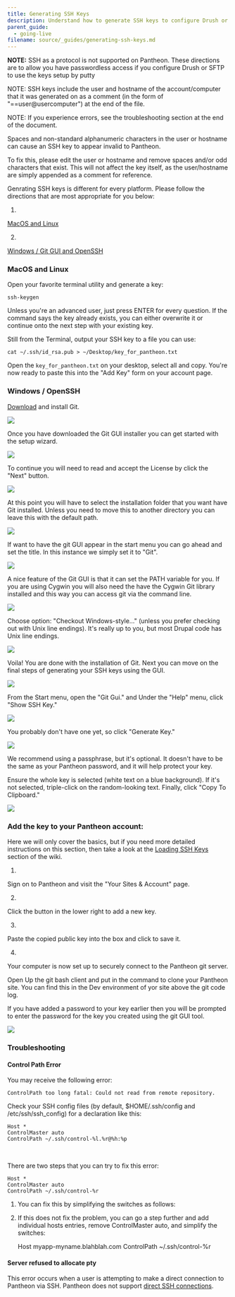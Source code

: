 ```yaml
---
title: Generating SSH Keys
description: Understand how to generate SSH keys to configure Drush or SFTP.
parent_guide:
  - going-live
filename: source/_guides/generating-ssh-keys.md
---
```


 **NOTE:** SSH as a protocol is not supported on Pantheon. <!--You can not connect via SSH using Putty.--> These directions are to allow you have passwordless access if you configure Drush or SFTP to use the keys setup by putty

NOTE: SSH keys include the user and hostname of the account/computer that it was generated on as a comment (in the form of "==user@usercomputer") at the end of the file.

NOTE: If you experience errors, see the troubleshooting section at the end of the document.

Spaces and non-standard alphanumeric characters in the user or hostname can cause an SSH key to appear invalid to Pantheon.

To fix this, please edit the user or hostname and remove spaces and/or odd characters that exist. This will not affect the key itself, as the user/hostname are simply appended as a comment for reference.

Genrating SSH keys is different for every platform. Please follow the directions that are most appropriate for you below:

1.

[MacOS and Linux](/documentation/howto/generating-ssh-keys/-generating-ssh-keys#generating-keys-on-mac-os-x-and-linux)

2.

[Windows / Git GUI and OpenSSH](/documentation/howto/generating-ssh-keys/-generating-ssh-keys#generating-keys-on-windows-and-openssh)

<!--<li>
	<p><a href="/documentation/howto/generating-ssh-keys/-generating-ssh-keys#generating-keys-on-windows-and-putty">Windows / PuTTY</a></p>
	</li>-->
### MacOS and Linux

Open your favorite terminal utility and generate a key:

    ssh-keygen

Unless you're an advanced user, just press ENTER for every question. If the command says the key already exists, you can either overwrite it or continue onto the next step with your existing key.

Still from the Terminal, output your SSH key to a file you can use:

    cat ~/.ssh/id_rsa.pub > ~/Desktop/key_for_pantheon.txt

Open the `key_for_pantheon.txt` on your desktop, select all and copy. You're now ready to paste this into the "Add Key" form on your account page.

### Windows / OpenSSH

[Download](http://git-scm.com/downloads) and install Git.

![](https://pantheon-systems.desk.com/customer/portal/attachments/46904)

Once you have downloaded the Git GUI installer you can get started with the setup wizard.

![](https://pantheon-systems.desk.com/customer/portal/attachments/46905)

To continue you will need to read and accept the License by click the "Next" button.

![](https://pantheon-systems.desk.com/customer/portal/attachments/46906)

At this point you will have to select the installation folder that you want have Git installed. Unless you need to move this to another directory you can leave this with the default path.

![](https://pantheon-systems.desk.com/customer/portal/attachments/46907)

If want to have the git GUI appear in the start menu you can go ahead and set the title. In this instance we simply set it to "Git".

![](https://pantheon-systems.desk.com/customer/portal/attachments/46908)

A nice feature of the Git GUI is that it can set the PATH variable for you. If you are using Cygwin you will also need the have the Cygwin Git library installed and this way you can access git via the command line.

![](https://pantheon-systems.desk.com/customer/portal/attachments/46909)

Choose option: "Checkout Windows-style..." (unless you prefer checking out with Unix line endings). It's really up to you, but most Drupal code has Unix line endings.

![](https://pantheon-systems.desk.com/customer/portal/attachments/46910)

Voila! You are done with the installation of Git. Next you can move on the final steps of generating your SSH keys using the GUI.

![](https://pantheon-systems.desk.com/customer/portal/attachments/46911)

From the Start menu, open the "Git Gui." and Under the "Help" menu, click "Show SSH Key." 

![](https://pantheon-systems.desk.com/customer/portal/attachments/46912)

You probably don't have one yet, so click "Generate Key." 

![](https://pantheon-systems.desk.com/customer/portal/attachments/46915)

We recommend using a passphrase, but it's optional. It doesn't have to be the same as your Pantheon password, and it will help protect your key.

Ensure the whole key is selected (white text on a blue background). If it's not selected, triple-click on the random-looking text. Finally, click "Copy To Clipboard."

![](https://pantheon-systems.desk.com/customer/portal/attachments/46914)

### Add the key to your Pantheon account:

Here we will only cover the basics, but if you need more detailed instructions on this section, then take a look at the [Loading SSH Keys](/documentation/getting-started/loading-ssh-keys/) section of the wiki.

1.

Sign on to Pantheon and visit the "Your Sites & Account" page.

2.

Click the button in the lower right to add a new key.

3.

Paste the copied public key into the box and click to save it.

4.

Your computer is now set up to securely connect to the Pantheon git server.

Open Up the git bash client and put in the command to clone your Pantheon site. You can find this in the Dev environment of yor site above the git code log.

If you have added a password to your key earlier then you will be prompted to enter the password for the key you created using the git GUI tool.

![](https://pantheon-systems.desk.com/customer/portal/attachments/46916)

<!--<h3 id="generating-keys-on-windows-and-putty">Windows / PuTTY</h3>


<h4 id="download-and-install-putty"><a class="external-link" href="http://www.chiark.greenend.org.uk/~sgtatham/putty/download.html" rel="nofollow" target="_blank">Download</a> and install PuTTY</h4>


<ul>
	<li>
	<p>All installation defaults are okay.</p>
	</li>
</ul>


<h4 id="generate-an-SSH-key">Generate an SSH key</h4>


<p>If you already have a key (a <tt>.ppk</tt> file), right-click on it, select &quot;Edit&quot; and skip to the &quot;Add the key to your Pantheon account&quot; step.</p>


<ol>
	<li>
	<p>Open PuTTYgen (&quot;PuTTY Key Generator&quot;). It&#39;s usually available from the &quot;PuTTY&quot; folder in &quot;All Programs.&quot;</p>
	</li>
	<li>
	<p>If it immediately shows a progress bar, it&#39;s generating a new key. Otherwise, click &quot;Generate.&quot;</p>
	</li>
	<li>
	<p>Follow the instructions telling you to move your mouse around the box until PuTTY finishes generating the key.</p>
	</li>
	<li>
	<p>Fill in the &quot;Key comment&quot; with something memorable, like your email address.</p>
	</li>
	<li>
	<p>We recommend using a passphrase, but it&#39;s optional. It doesn&#39;t have to be the same as your Pantheon password, and it will help protect your key.</p>
	</li>
	<li>
	<p>Click &quot;Save private key&quot; and save it as &quot;id_rsa.ppk&quot; to a place for safekeeping (probably not your desktop) that you can find later.</p>
	</li>
	<li>
	<p>Copy the text from the &quot;Public key for pasting into OpenSSH authorized_keys file&quot; box.</p>
	</li>
	<li>
	<p>Close the window if you like, but you might want to keep it open for now in case you lose the key copied to your clipboard.</p>
	</li>
</ol>


<h4 id="add-the-key-to-your-pantheon-account">Add the key to your Pantheon account:</h4>


<ol>
	<li>
	<p>Sign on to Pantheon and visit the &quot;Your Sites &amp; Account&quot; page.</p>
	</li>
	<li>
	<p>Click the button in the lower right to add a new key.</p>
	</li>
	<li>
	<p>Paste the copied public key into the box and click to save it.</p>
	</li>
</ol>


<h4 id="configure-putty">Configure PuTTY:</h4>


<ol>
	<li>
	<p>Open PuTTY from the Start menu.</p>
	</li>
	<li>
	<p>Navigate to &quot;Connection &gt; SSH &gt; Auth&quot; in the &quot;Category&quot; box.</p>
	</li>
	<li>
	<p>Under &quot;Private key file for authentication:&quot;, click &quot;Browse...&quot; and select the private key (the <tt>.ppk</tt> file) you saved before.</p>
	</li>
	<li>
	<p>Navigate to &quot;Session&quot; in the &quot;Category&quot; box.</p>
	</li>
	<li>
	<p>Put &quot;code.getpantheon.com&quot; in the hostname box.</p>
	</li>
	<li>
	<p>Under &quot;Load, save, or delete a stored session,&quot; single-click &quot;Default Settings&quot; then the &quot;Save&quot; button.</p>
	</li>
	<li>
	<p>At the bottom of the dialog, click &quot;Open.&quot;</p>
	</li>
	<li>
	<p>When asked about trusting the server, click &quot;Yes.&quot;</p>
	</li>
	<li>
	<p>When you see &quot;login as:&quot; in the command prompt it opens, close that window. The trust information is already saved; you don&#39;t actually have to log in.</p>
	</li>
</ol>


<h4 id="download-and-install-git"><a class="external-link" href="http://code.google.com/p/msysgit/" rel="nofollow" target="_blank">Download</a> and install Git.</h4>


<ol>
	<li>
	<p>Choose option: &quot;Run Git from the Windows Command Prompt&quot;</p>
	</li>
	<li>
	<p>Choose option: &quot;Use Tortoise(PLink).&quot;</p>


	<ul>
		<li>
		<p>If you don&#39;t see this option, re-do the &quot;Add Pantheon git to your trusted server list&quot; section and be sure to follow the step where you click &quot;Save.&quot; Then, start the Git installation over.</p>
		</li>
	</ul>
	</li>
	<li>
	<p>Choose option: &quot;Checkout Windows-style...&quot; (unless you prefer checking out with Unix line endings). It&#39;s really up to you, but most Drupal code has Unix line endings.</p>
	</li>
</ol>


<p>Your computer is now set up to securely connect to the Pantheon git server.</p>-->
### Troubleshooting

#### Control Path Error

You may receive the following error:

    ControlPath too long fatal: Could not read from remote repository.

Check your SSH config files (by default, $HOME/.ssh/config and /etc/ssh/ssh\_config) for a declaration like this:

    Host *
    ControlMaster auto
    ControlPath ~/.ssh/control-%l.%r@%h:%p

 

There are two steps that you can try to fix this error:

    Host *
    ControlMaster auto
    ControlPath ~/.ssh/control-%r

1. You can fix this by simplifying the switches as follows:
2. If this does not fix the problem, you can go a step further and add individual hosts entries, remove ControlMaster auto, and simplify the switches:

    Host myapp-myname.blahblah.com
    ControlPath ~/.ssh/control-%r

#### Server refused to allocate pty

This error occurs when a user is attempting to make a direct connection to Pantheon via SSH. Pantheon does not support [direct SSH connections](/documentation/howto/generating-ssh-keys/-generating-ssh-keys#message_391).
